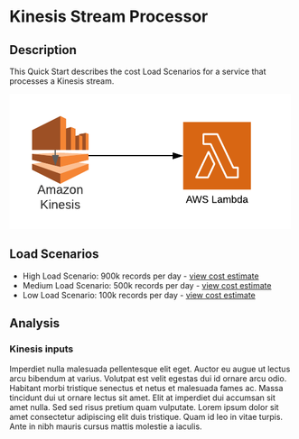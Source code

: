 # Kinesis Stream Processor

## Description
This Quick Start describes the cost Load Scenarios for a service that processes a Kinesis stream.

![alt text](https://github.com/dancfox/serverless-cost-companion/blob/main/kinesis-stream-processor/kinesis.png "Kinesis Architecture")

## Load Scenarios

  * High Load Scenario: 900k records per day - [view cost estimate](https://calculator.aws/#/estimate?id=e244fd8e97828ec515909ad67abe0f5f20be2eaf)
  * Medium Load Scenario: 500k records per day - [view cost estimate](https://calculator.aws/#/estimate?id=e244fd8e97828ec515909ad67abe0f5f20be2eaf)
  * Low Load Scenario: 100k records per day - [view cost estimate](https://calculator.aws/#/estimate?id=e244fd8e97828ec515909ad67abe0f5f20be2eaf)

## Analysis
### Kinesis inputs
Imperdiet nulla malesuada pellentesque elit eget. Auctor eu augue ut lectus arcu bibendum at varius. Volutpat est velit egestas dui id ornare arcu odio. Habitant morbi tristique senectus et netus et malesuada fames ac. Massa tincidunt dui ut ornare lectus sit amet. Elit at imperdiet dui accumsan sit amet nulla. Sed sed risus pretium quam vulputate. Lorem ipsum dolor sit amet consectetur adipiscing elit duis tristique. Quam id leo in vitae turpis. Ante in nibh mauris cursus mattis molestie a iaculis.
